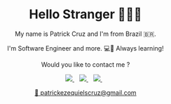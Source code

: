 
<h1 align='center'>
Hello Stranger 👨🏽‍💻
</h1>



<p align='center'>
My name is Patrick Cruz and I'm from Brazil 🇧🇷. 
</p>
<p align='center'>
I'm Software Engineer and more.   💻📱
Always learning!
</p>
<p align='center'>
Would you like to contact me ? 
</p>


<p align='center'>
  
  <a href="https://patrickzequiel.github.io/resume">
    <img src="https://img.shields.io/badge/RESUME-%230A0A0A.svg?&style=for-the-badge&logo=dev-dot-to&logoColor=white" />    
  </a>&nbsp;&nbsp;
  <a href="https://www.linkedin.com/in/patrickzequiel/">
    <img src="https://img.shields.io/badge/linkedin-%230077B5.svg?&style=for-the-badge&logo=linkedin&logoColor=white" />
  </a>&nbsp;&nbsp;
  <a href="https://www.instagram.com/patrickzequiel">
    <img src="https://img.shields.io/badge/instagram-%23E4405F.svg?&style=for-the-badge&logo=instagram&logoColor=white" />        
  </a>&nbsp;&nbsp;
  
</p>

<p align='center'>
<a href='mailto:apatrickezequielscruz@gmail.com'>📧 patrickezequielscruz@gmail.com
</p>

</p>
